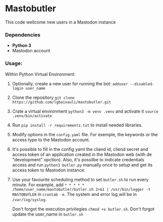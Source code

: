 # Mastobutler

This code wellcome new users in a Mastodon instance


### Dependencies

-   **Python 3**
-   Mastodon account

### Usage:

Within Python Virtual Environment:

1. Optionally, create a new user for running the bot: `adduser --disabled-login user_name`

2. Clone the repository `git clone https://github.com/lgbaixauli/mastobutler.git` 

3. Crate a virtual environment `python3 -m venv .venv` and activate it `source .venv/bin/activate`

4. Run `pip install -r requirements.txt` to install needed libraries.  

5. Modify options in the `config.yaml` file. For exemple, the keywords or the access type to the Mastodon account.

6. It's possible to fill in the config yaml the cliend id, cliend secret and access token of an application created in the Mastodon web (with de "development" opction). Also, it's possilbe to indicate credentials access and run `python3 butler.py` manually once to setup and get its access token to Mastodon instance.

7. Use your favourite scheduling method to set `butler.sh` to run every minute. For example,  add  `* * * * * /home/user_name/mastobutler/butler.sh 2>&1 | /usr/bin/logger -t MASTOBUTLER` in `crontab -e`. The system and error log will be in `/var/log/syslog`. 

   Don't forgot the execution privilegies `chmod +x butler.sh`. 
   Don't forgot update the user_name in `butler.sh`
